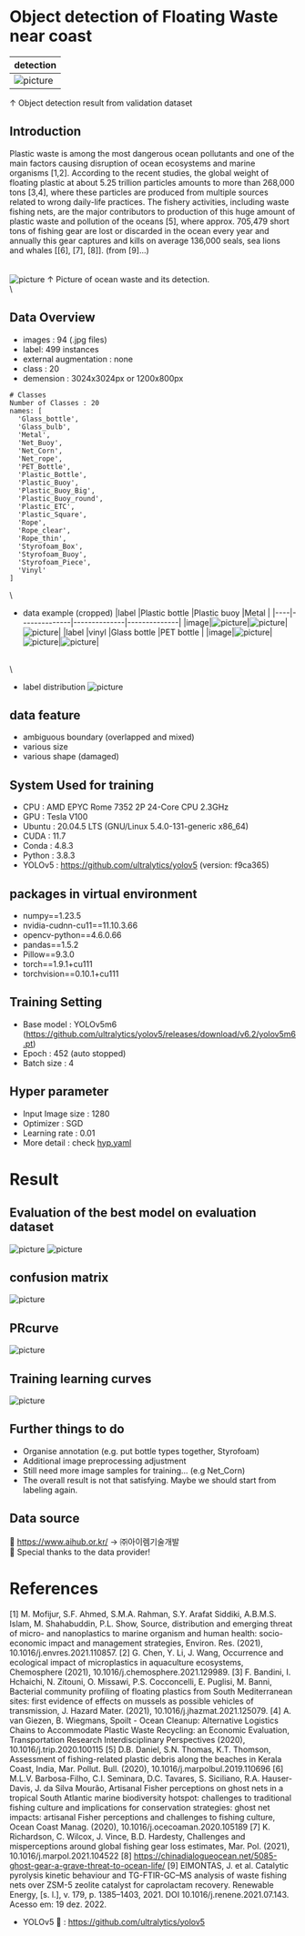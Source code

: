 # Object detection of Floating Waste near coast
|detection|
|--------------|
|![picture](https://github.com/boguss1225/object_detection-near-coast/blob/main/results/val_result.png)| \
↑ Object detection result from validation dataset

## Introduction
Plastic waste is among the most dangerous ocean pollutants and one of the main factors causing disruption of ocean ecosystems and marine organisms [1,2]. According to the recent studies, the global weight of floating plastic at about 5.25 trillion particles amounts to more than 268,000 tons [3,4], where these particles are produced from multiple sources related to wrong daily-life practices. The fishery activities, including waste fishing nets, are the major contributors to production of this huge amount of plastic waste and pollution of the oceans [5], where approx. 705,479 short tons of fishing gear are lost or discarded in the ocean every year and annually this gear captures and kills on average 136,000 seals, sea lions and whales [[6], [7], [8]]. (from [9]...) \
\
\
![picture](https://github.com/boguss1225/object_detection-near-coast/blob/main/results/val_result2.png)
↑ Picture of ocean waste and its detection.
\
\
## Data Overview
- images : 94 (.jpg files)
- label: 499 instances
- external augmentation : none
- class : 20
- demension : 3024x3024px or 1200x800px
```
# Classes
Number of Classes : 20
names: [
  'Glass_bottle',
  'Glass_bulb',
  'Metal',
  'Net_Buoy',
  'Net_Corn',
  'Net_rope',
  'PET_Bottle',
  'Plastic_Bottle',
  'Plastic_Buoy',
  'Plastic_Buoy_Big',
  'Plastic_Buoy_round',
  'Plastic_ETC',
  'Plastic_Square',
  'Rope',
  'Rope_clear',
  'Rope_thin',
  'Styrofoam_Box',
  'Styrofoam_Buoy',
  'Styrofoam_Piece',
  'Vinyl'
] 
```
\
- data example (cropped)
|label  |Plastic bottle       |Plastic buoy      |Metal     |
|----|--------------|--------------|--------------|
|image|![picture][pic1]|![picture][pic2]|![picture][pic3]|
|label  |vinyl       |Glass bottle      |PET bottle     |
|image|![picture][pic4]|![picture][pic5]|![picture][pic6]|


[pic1]: https://github.com/boguss1225/object_detection-near-coast/blob/main/results/plastic_square_0.jpg
[pic2]: https://github.com/boguss1225/object_detection-near-coast/blob/main/results/plastic_buoy_0.jpg
[pic3]: https://github.com/boguss1225/object_detection-near-coast/blob/main/results/metal_0.jpg
[pic4]: https://github.com/boguss1225/object_detection-near-coast/blob/main/results/vinyl_0.jpg
[pic5]: https://github.com/boguss1225/object_detection-near-coast/blob/main/results/glass_bot_0.jpg
[pic6]: https://github.com/boguss1225/object_detection-near-coast/blob/main/results/pet_bot_0.jpg

\
\

- label distribution
![picture](https://github.com/boguss1225/object_detection-near-coast/blob/main/results/labels.png)

## data feature
- ambiguous boundary (overlapped and mixed)
- various size
- various shape (damaged)


## System Used for training
- CPU : AMD EPYC Rome 7352 2P 24-Core CPU 2.3GHz 
- GPU : Tesla V100
- Ubuntu : 20.04.5 LTS (GNU/Linux 5.4.0-131-generic x86_64)
- CUDA : 11.7
- Conda : 4.8.3
- Python : 3.8.3
- YOLOv5 : https://github.com/ultralytics/yolov5 (version: f9ca365)

## packages in virtual environment
- numpy==1.23.5
- nvidia-cudnn-cu11==11.10.3.66
- opencv-python==4.6.0.66
- pandas==1.5.2
- Pillow==9.3.0
- torch==1.9.1+cu111
- torchvision==0.10.1+cu111


## Training Setting
- Base model : YOLOv5m6
(https://github.com/ultralytics/yolov5/releases/download/v6.2/yolov5m6.pt)
- Epoch : 452 (auto stopped)
- Batch size : 4

## Hyper parameter
- Input Image size : 1280
- Optimizer : SGD
- Learning rate : 0.01
- More detail : check [hyp.yaml](https://github.com/boguss1225/object_detection-near-coast/blob/main/config/hyp.yaml)

# Result
## Evaluation of the best model on evaluation dataset
![picture](https://github.com/boguss1225/object_detection-near-coast/blob/main/results/class_result.png)
![picture](https://github.com/boguss1225/object_detection-near-coast/blob/main/results/results.png)
## confusion matrix
![picture](https://github.com/boguss1225/object_detection-near-coast/blob/main/results/confusion_matrix.png)

## PRcurve
![picture](https://github.com/boguss1225/object_detection-near-coast/blob/main/results/PR_curve.png)

## Training learning curves
![picture](https://github.com/boguss1225/obect-detection-tubeworm/blob/main/results/training_result.png)

## Further things to do
- Organise annotation (e.g. put bottle types together, Styrofoam)
- Additional image preprocessing adjustment
- Still need more image samples for training... (e.g Net_Corn)
- The overall result is not that satisfying. Maybe we should start from labeling again.

## Data source
🌱 https://www.aihub.or.kr/ -> ㈜아이렘기술개발 \
🌱 Special thanks to the data provider!

# References
[1] M. Mofijur, S.F. Ahmed, S.M.A. Rahman, S.Y. Arafat Siddiki, A.B.M.S. Islam, M. Shahabuddin, P.L. Show, Source, distribution and emerging threat of micro- and nanoplastics to marine organism and human health: socio-economic impact and management strategies, Environ. Res. (2021), 10.1016/j.envres.2021.110857.
[2] G. Chen, Y. Li, J. Wang, Occurrence and ecological impact of microplastics in aquaculture ecosystems, Chemosphere (2021), 10.1016/j.chemosphere.2021.129989.
[3] F. Bandini, I. Hchaichi, N. Zitouni, O. Missawi, P.S. Cocconcelli, E. Puglisi, M. Banni, Bacterial community profiling of floating plastics from South Mediterranean sites: first evidence of effects on mussels as possible vehicles of transmission, J. Hazard Mater. (2021), 10.1016/j.jhazmat.2021.125079.
[4] A. van Giezen, B. Wiegmans, Spoilt - Ocean Cleanup: Alternative Logistics Chains to Accommodate Plastic Waste Recycling: an Economic Evaluation, Transportation Research Interdisciplinary Perspectives (2020), 10.1016/j.trip.2020.100115
[5] D.B. Daniel, S.N. Thomas, K.T. Thomson, Assessment of fishing-related plastic debris along the beaches in Kerala Coast, India, Mar. Pollut. Bull. (2020), 10.1016/j.marpolbul.2019.110696
[6] M.L.V. Barbosa-Filho, C.I. Seminara, D.C. Tavares, S. Siciliano, R.A. Hauser-Davis, J. da Silva Mourão, Artisanal Fisher perceptions on ghost nets in a tropical South Atlantic marine biodiversity hotspot: challenges to traditional fishing culture and implications for conservation strategies: ghost net impacts: artisanal Fisher perceptions and challenges to fishing culture, Ocean Coast Manag. (2020), 10.1016/j.ocecoaman.2020.105189
[7] K. Richardson, C. Wilcox, J. Vince, B.D. Hardesty, Challenges and misperceptions around global fishing gear loss estimates, Mar. Pol. (2021), 10.1016/j.marpol.2021.104522
[8] https://chinadialogueocean.net/5085-ghost-gear-a-grave-threat-to-ocean-life/
[9] EIMONTAS, J. et al. Catalytic pyrolysis kinetic behaviour and TG-FTIR-GC–MS analysis of waste fishing nets over ZSM-5 zeolite catalyst for caprolactam recovery. Renewable Energy, [s. l.], v. 179, p. 1385–1403, 2021. DOI 10.1016/j.renene.2021.07.143. Acesso em: 19 dez. 2022.
- YOLOv5 🚀 : https://github.com/ultralytics/yolov5
